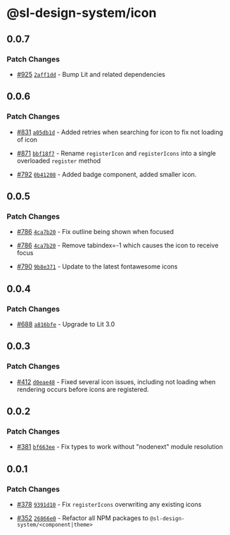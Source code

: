 # @sl-design-system/icon

## 0.0.7

### Patch Changes

- [#925](https://github.com/sl-design-system/components/pull/925) [`2aff1dd`](https://github.com/sl-design-system/components/commit/2aff1dd7aa946cb2ee998d7d121ab585ca9ad39b) - Bump Lit and related dependencies

## 0.0.6

### Patch Changes

- [#831](https://github.com/sl-design-system/components/pull/831) [`a05db1d`](https://github.com/sl-design-system/components/commit/a05db1dcc19153ce0c843782c6d5aff46a992acf) - Added retries when searching for icon to fix not loading of icon

- [#871](https://github.com/sl-design-system/components/pull/871) [`bbf18f7`](https://github.com/sl-design-system/components/commit/bbf18f7453debffe8f3bebf096a0552b8df60500) - Rename `registerIcon` and `registerIcons` into a single overloaded `register` method

- [#792](https://github.com/sl-design-system/components/pull/792) [`0b41208`](https://github.com/sl-design-system/components/commit/0b41208f390b27e3738e0d81258abeaa18e19a0f) - Added badge component, added smaller icon.

## 0.0.5

### Patch Changes

- [#786](https://github.com/sl-design-system/components/pull/786) [`4ca7b20`](https://github.com/sl-design-system/components/commit/4ca7b20ee7d09ee2ccfcf2743fd48f00a8207e39) - Fix outline being shown when focused

- [#786](https://github.com/sl-design-system/components/pull/786) [`4ca7b20`](https://github.com/sl-design-system/components/commit/4ca7b20ee7d09ee2ccfcf2743fd48f00a8207e39) - Remove tabindex=-1 which causes the icon to receive focus

- [#790](https://github.com/sl-design-system/components/pull/790) [`9b8e371`](https://github.com/sl-design-system/components/commit/9b8e371932fbe979f3250e07c605ad39239d4f82) - Update to the latest fontawesome icons

## 0.0.4

### Patch Changes

- [#688](https://github.com/sl-design-system/components/pull/688) [`a816bfe`](https://github.com/sl-design-system/components/commit/a816bfec8e3459cc3b12def88922a421345768f0) - Upgrade to Lit 3.0

## 0.0.3

### Patch Changes

- [#412](https://github.com/sl-design-system/components/pull/412) [`d0eae48`](https://github.com/sl-design-system/components/commit/d0eae48a112ec6c096ca6f3804cb248a390f04c8) - Fixed several icon issues, including not loading when rendering occurs before icons are registered.

## 0.0.2

### Patch Changes

- [#381](https://github.com/sl-design-system/components/pull/381) [`bf663ee`](https://github.com/sl-design-system/components/commit/bf663eecbb5e1607562c94058002569d481298eb) - Fix types to work without "nodenext" module resolution

## 0.0.1

### Patch Changes

- [#378](https://github.com/sl-design-system/components/pull/378) [`9391d10`](https://github.com/sl-design-system/components/commit/9391d109252e5038e7eae7d8b42e305a49ef8e9f) - Fix `registerIcons` overwriting any existing icons

- [#352](https://github.com/sl-design-system/components/pull/352) [`26866e0`](https://github.com/sl-design-system/components/commit/26866e0eda550e6c17f37f0e9cb6a9d4302c06bb) - Refactor all NPM packages to `@sl-design-system/<component|theme>`
